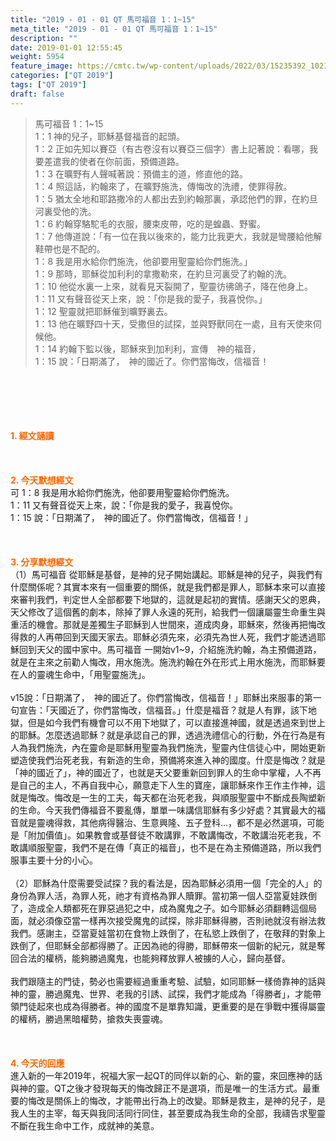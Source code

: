 ```yaml
---
title: "2019 - 01 - 01 QT 馬可福音 1：1~15"
meta_title: "2019 - 01 - 01 QT 馬可福音 1：1~15"
description: ""
date: 2019-01-01 12:55:45
weight: 5954
feature_image: https://cmtc.tw/wp-content/uploads/2022/03/15235392_10211799862337740_180693556567566654_o-1.webp
categories: ["QT 2019"]
tags: ["QT 2019"]
draft: false
---
```


<blockquote>馬可福音 1：1~15<br />
1：1 神的兒子，耶穌基督福音的起頭。<br />
1：2 正如先知以賽亞（有古卷沒有以賽亞三個字）書上記著說：看哪，我要差遣我的使者在你前面，預備道路。<br />
1：3 在曠野有人聲喊著說：預備主的道，修直他的路。<br />
1：4 照這話，約翰來了，在曠野施洗，傳悔改的洗禮，使罪得赦。<br />
1：5 猶太全地和耶路撒冷的人都出去到約翰那裏，承認他們的罪，在約旦河裏受他的洗。<br />
1：6 約翰穿駱駝毛的衣服，腰束皮帶，吃的是蝗蟲、野蜜。<br />
1：7 他傳道說：「有一位在我以後來的，能力比我更大，我就是彎腰給他解鞋帶也是不配的。<br />
1：8 我是用水給你們施洗，他卻要用聖靈給你們施洗。」<br />
1：9 那時，耶穌從加利利的拿撒勒來，在約旦河裏受了約翰的洗。<br />
1：10 他從水裏一上來，就看見天裂開了，聖靈彷彿鴿子，降在他身上。<br />
1：11 又有聲音從天上來，說：「你是我的愛子，我喜悅你。」<br />
1：12 聖靈就把耶穌催到曠野裏去。<br />
1：13 他在曠野四十天，受撒但的試探，並與野獸同在一處，且有天使來伺候他。<br />
1：14 約翰下監以後，耶穌來到加利利，宣傳　神的福音，<br />
1：15 說：「日期滿了，　神的國近了。你們當悔改，信福音！</blockquote><br />
&nbsp;<br />
<br />
&nbsp;<br />
<br />
<span style="color: #ff6600;"><strong>1. </strong><strong>經文誦讀</strong></span><br />
<br />
<span style="color: #ff6600;"><strong> </strong></span><br />
<br />
<span style="color: #ff6600;"><strong>2. 今天默想</strong><strong>經文<br />
</strong></span>可 1：8 我是用水給你們施洗，他卻要用聖靈給你們施洗。<br />
1：11 又有聲音從天上來，說：「你是我的愛子，我喜悅你。<br />
1：15 說：「日期滿了，　神的國近了。你們當悔改，信福音！」<br />
<br />
&nbsp;<br />
<br />
<span style="color: #ff6600;"><strong>3. 分享默想經文<br />
</strong></span>（1）馬可福音 從耶穌是基督，是神的兒子開始講起。耶穌是神的兒子，與我們有什麼關係呢？其實本來有一個重要的關係，就是我們都是罪人，耶穌本來可以直接來審判我們，判定世人全部都要下地獄的，這就是起初的實情。感謝天父的恩典，天父修改了這個舊的劇本，除掉了罪人永遠的死刑，給我們一個讓屬靈生命重生與重活的機會。那就是差獨生子耶穌到人世間來，道成肉身，耶穌來，然後再把悔改得救的人再帶回到天國天家去。耶穌必須先來，必須先為世人死，我們才能透過耶穌回到天父的國中家中。馬可福音 一開始v1~9，介紹施洗約翰，為主預備道路，就是在主來之前勸人悔改，用水施洗。施洗約翰在外在形式上用水施洗，而耶穌要在人的靈魂生命中，「用聖靈施洗」。<br />
<br />
v15說：「日期滿了，　神的國近了。你們當悔改，信福音！」耶穌出來服事的第一句宣告：「天國近了，你們當悔改，信福音。」什麼是福音？就是人有罪，該下地獄，但是如今我們有機會可以不用下地獄了，可以直接進神國，就是透過來到世上的耶穌。怎麼透過耶穌？就是承認自己的罪，透過洗禮信心的行動，外在行為是有人為我們施洗，內在靈命是耶穌用聖靈為我們施洗，聖靈內住信徒心中，開始更新塑造使我們治死老我，有新造的生命，預備將來進入神的國度。什麼是悔改？就是「神的國近了」，神的國近了，也就是天父要重新回到罪人的生命中掌權，人不再是自己的主人，不再自我中心，願意走下人生的寶座，讓耶穌來作王作主作神，這就是悔改。悔改是一生的工夫，每天都在治死老我，與順服聖靈中不斷成長陶塑新的生命。今天我們傳福音不要亂傳，單單一味講信耶穌有多少好處？其實最大的福音就是靈魂得救，其他病得醫治、生意興隆、五子登科…，都不是必然選項，可能是「附加價值」。如果教會或基督徒不敢講罪，不敢講悔改，不敢講治死老我，不敢講順服聖靈，我們不是在傳「真正的福音」，也不是在為主預備道路，所以我們服事主要十分的小心。<br />
<br />
（2）耶穌為什麼需要受試探？我的看法是，因為耶穌必須用一個「完全的人」的身份為罪人活，為罪人死，祂才有資格為罪人贖罪。當初第一個人亞當夏娃跌倒了，造成全人類都死在罪惡過犯之中，成為魔鬼之子。如今耶穌必須翻轉這個局面，就必須像亞當一樣再次接受魔鬼的試探，除非耶穌得勝，否則祂就沒有辦法救我們。感謝主，亞當夏娃當初在食物上跌倒了，在私慾上跌倒了，在敬拜的對象上跌倒了，但耶穌全部都得勝了。正因為祂的得勝，耶穌帶來一個新的紀元，就是奪回合法的權柄，能夠勝過魔鬼，也能夠釋放罪人被擄的人心，歸向基督。<br />
<br />
我們跟隨主的門徒，勢必也需要經過重重考驗、試驗，如同耶穌一樣倚靠神的話與神的靈，勝過魔鬼、世界、老我的引誘、試探，我們才能成為「得勝者」，才能帶領門徒起來也成為得勝者。神的國度不是單靠知識，更重要的是在爭戰中獲得屬靈的權柄，勝過黑暗權勢，搶救失喪靈魂。<br />
<br />
&nbsp;<br />
<br />
<span style="color: #ff6600;"><strong>4. 今天的回應<br />
</strong></span>進入新的一年2019年，祝福大家一起QT的同伴以新的心、新的靈，來回應神的話與神的靈。QT之後才發現每天的悔改歸正不是選項，而是唯一的生活方式。最重要的悔改是關係上的悔改，才能帶出行為上的改變。耶穌是救主，是神的兒子，是我人生的主宰，每天與我同活同行同住，甚至要成為我生命的全部，我禱告求聖靈不斷在我生命中工作，成就神的美意。<br />
<br />
&nbsp;
        